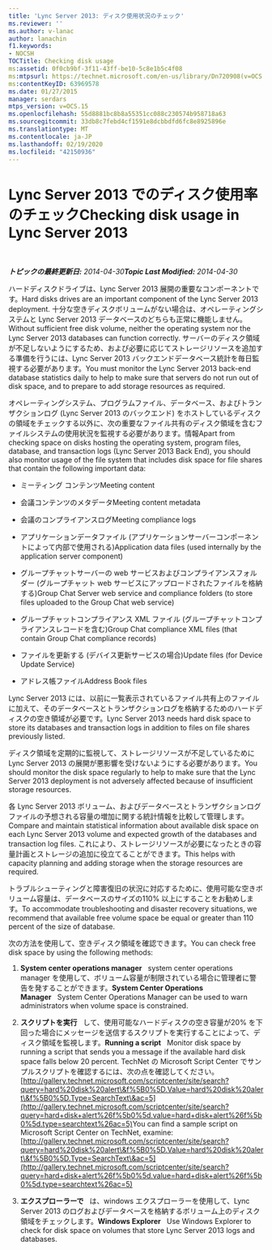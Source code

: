 ```yaml
---
title: 'Lync Server 2013: ディスク使用状況のチェック'
ms.reviewer: ''
ms.author: v-lanac
author: lanachin
f1.keywords:
- NOCSH
TOCTitle: Checking disk usage
ms:assetid: 0f0cb9bf-3f11-43ff-be10-5c8e1b5c4f08
ms:mtpsurl: https://technet.microsoft.com/en-us/library/Dn720908(v=OCS.15)
ms:contentKeyID: 63969578
ms.date: 01/27/2015
manager: serdars
mtps_version: v=OCS.15
ms.openlocfilehash: 55d8881bc8b8a55351cc088c230574b958718a63
ms.sourcegitcommit: 33db8c7febd4cf1591e8dcbbdfd6fc8e8925896e
ms.translationtype: MT
ms.contentlocale: ja-JP
ms.lasthandoff: 02/19/2020
ms.locfileid: "42150936"
---
```

<div data-xmlns="http://www.w3.org/1999/xhtml">

<div class="topic" data-xmlns="http://www.w3.org/1999/xhtml" data-msxsl="urn:schemas-microsoft-com:xslt" data-cs="http://msdn.microsoft.com/">

<div data-asp="https://msdn2.microsoft.com/asp">

# <a name="checking-disk-usage-in-lync-server-2013"></a><span data-ttu-id="894b2-102">Lync Server 2013 でのディスク使用率のチェック</span><span class="sxs-lookup"><span data-stu-id="894b2-102">Checking disk usage in Lync Server 2013</span></span>

</div>

<div id="mainSection">

<div id="mainBody">

<span> </span>

<span data-ttu-id="894b2-103">_**トピックの最終更新日:** 2014-04-30_</span><span class="sxs-lookup"><span data-stu-id="894b2-103">_**Topic Last Modified:** 2014-04-30_</span></span>

<span data-ttu-id="894b2-104">ハードディスクドライブは、Lync Server 2013 展開の重要なコンポーネントです。</span><span class="sxs-lookup"><span data-stu-id="894b2-104">Hard disks drives are an important component of the Lync Server 2013 deployment.</span></span> <span data-ttu-id="894b2-105">十分な空きディスクボリュームがない場合は、オペレーティングシステムと Lync Server 2013 データベースのどちらも正常に機能しません。</span><span class="sxs-lookup"><span data-stu-id="894b2-105">Without sufficient free disk volume, neither the operating system nor the Lync Server 2013 databases can function correctly.</span></span> <span data-ttu-id="894b2-106">サーバーのディスク領域が不足しないようにするため、および必要に応じてストレージリソースを追加する準備を行うには、Lync Server 2013 バックエンドデータベース統計を毎日監視する必要があります。</span><span class="sxs-lookup"><span data-stu-id="894b2-106">You must monitor the Lync Server 2013 back-end database statistics daily to help to make sure that servers do not run out of disk space, and to prepare to add storage resources as required.</span></span>

<span data-ttu-id="894b2-107">オペレーティングシステム、プログラムファイル、データベース、およびトランザクションログ (Lync Server 2013 のバックエンド) をホストしているディスクの領域をチェックする以外に、次の重要なファイル共有のディスク領域を含むファイルシステムの使用状況を監視する必要があります。情報</span><span class="sxs-lookup"><span data-stu-id="894b2-107">Apart from checking space on disks hosting the operating system, program files, database, and transaction logs (Lync Server 2013 Back End), you should also monitor usage of the file system that includes disk space for file shares that contain the following important data:</span></span>

  - <span data-ttu-id="894b2-108">ミーティング コンテンツ</span><span class="sxs-lookup"><span data-stu-id="894b2-108">Meeting content</span></span>

  - <span data-ttu-id="894b2-109">会議コンテンツのメタデータ</span><span class="sxs-lookup"><span data-stu-id="894b2-109">Meeting content metadata</span></span>

  - <span data-ttu-id="894b2-110">会議のコンプライアンスログ</span><span class="sxs-lookup"><span data-stu-id="894b2-110">Meeting compliance logs</span></span>

  - <span data-ttu-id="894b2-111">アプリケーションデータファイル (アプリケーションサーバーコンポーネントによって内部で使用される)</span><span class="sxs-lookup"><span data-stu-id="894b2-111">Application data files (used internally by the application server component)</span></span>

  - <span data-ttu-id="894b2-112">グループチャットサーバーの web サービスおよびコンプライアンスフォルダー (グループチャット web サービスにアップロードされたファイルを格納する)</span><span class="sxs-lookup"><span data-stu-id="894b2-112">Group Chat Server web service and compliance folders (to store files uploaded to the Group Chat web service)</span></span>

  - <span data-ttu-id="894b2-113">グループチャットコンプライアンス XML ファイル (グループチャットコンプライアンスレコードを含む)</span><span class="sxs-lookup"><span data-stu-id="894b2-113">Group Chat compliance XML files (that contain Group Chat compliance records)</span></span>

  - <span data-ttu-id="894b2-114">ファイルを更新する (デバイス更新サービスの場合)</span><span class="sxs-lookup"><span data-stu-id="894b2-114">Update files (for Device Update Service)</span></span>

  - <span data-ttu-id="894b2-115">アドレス帳ファイル</span><span class="sxs-lookup"><span data-stu-id="894b2-115">Address Book files</span></span>

<span data-ttu-id="894b2-116">Lync Server 2013 には、以前に一覧表示されているファイル共有上のファイルに加えて、そのデータベースとトランザクションログを格納するためのハードディスクの空き領域が必要です。</span><span class="sxs-lookup"><span data-stu-id="894b2-116">Lync Server 2013 needs hard disk space to store its databases and transaction logs in addition to files on file shares previously listed.</span></span>

<span data-ttu-id="894b2-117">ディスク領域を定期的に監視して、ストレージリソースが不足しているために Lync Server 2013 の展開が悪影響を受けないようにする必要があります。</span><span class="sxs-lookup"><span data-stu-id="894b2-117">You should monitor the disk space regularly to help to make sure that the Lync Server 2013 deployment is not adversely affected because of insufficient storage resources.</span></span>

<span data-ttu-id="894b2-118">各 Lync Server 2013 ボリューム、およびデータベースとトランザクションログファイルの予想される容量の増加に関する統計情報を比較して管理します。</span><span class="sxs-lookup"><span data-stu-id="894b2-118">Compare and maintain statistical information about available disk space on each Lync Server 2013 volume and expected growth of the databases and transaction log files.</span></span> <span data-ttu-id="894b2-119">これにより、ストレージリソースが必要になったときの容量計画とストレージの追加に役立てることができます。</span><span class="sxs-lookup"><span data-stu-id="894b2-119">This helps with capacity planning and adding storage when the storage resources are required.</span></span>

<span data-ttu-id="894b2-120">トラブルシューティングと障害復旧の状況に対応するために、使用可能な空きボリューム容量は、データベースのサイズの110% 以上にすることをお勧めします。</span><span class="sxs-lookup"><span data-stu-id="894b2-120">To accommodate troubleshooting and disaster recovery situations, we recommend that available free volume space be equal or greater than 110 percent of the size of database.</span></span>

<span data-ttu-id="894b2-121">次の方法を使用して、空きディスク領域を確認できます。</span><span class="sxs-lookup"><span data-stu-id="894b2-121">You can check free disk space by using the following methods:</span></span>

1.  <span data-ttu-id="894b2-122">**System center operations manager**   system center operations manager を使用して、ボリューム容量が制限されている場合に管理者に警告を発することができます。</span><span class="sxs-lookup"><span data-stu-id="894b2-122">**System Center Operations Manager**   System Center Operations Manager can be used to warn administrators when volume space is constrained.</span></span>

2.  <span data-ttu-id="894b2-123">**スクリプトを実行**   して、使用可能なハードディスクの空き容量が20% を下回った場合にメッセージを送信するスクリプトを実行することによって、ディスク領域を監視します。</span><span class="sxs-lookup"><span data-stu-id="894b2-123">**Running a script**   Monitor disk space by running a script that sends you a message if the available hard disk space falls below 20 percent.</span></span> <span data-ttu-id="894b2-124">TechNet の Microsoft Script Center でサンプルスクリプトを確認するには、次の点を確認してください。[http://gallery.technet.microsoft.com/scriptcenter/site/search?query=hard%20disk%20alert\&f%5B0%5D.Value=hard%20disk%20alert\&f%5B0%5D.Type=SearchText\&ac=5](http://gallery.technet.microsoft.com/scriptcenter/site/search?query=hard+disk+alert%26f%5b0%5d.value=hard+disk+alert%26f%5b0%5d.type=searchtext%26ac=5)</span><span class="sxs-lookup"><span data-stu-id="894b2-124">You can find a sample script on Microsoft Script Center on TechNet, examine: [http://gallery.technet.microsoft.com/scriptcenter/site/search?query=hard%20disk%20alert\&f%5B0%5D.Value=hard%20disk%20alert\&f%5B0%5D.Type=SearchText\&ac=5](http://gallery.technet.microsoft.com/scriptcenter/site/search?query=hard+disk+alert%26f%5b0%5d.value=hard+disk+alert%26f%5b0%5d.type=searchtext%26ac=5)</span></span>

3.  <span data-ttu-id="894b2-125">**エクスプローラーで**   は、windows エクスプローラーを使用して、Lync Server 2013 のログおよびデータベースを格納するボリューム上のディスク領域をチェックします。</span><span class="sxs-lookup"><span data-stu-id="894b2-125">**Windows Explorer**   Use Windows Explorer to check for disk space on volumes that store Lync Server 2013 logs and databases.</span></span>

</div>

<span> </span>

</div>

</div>

</div>

